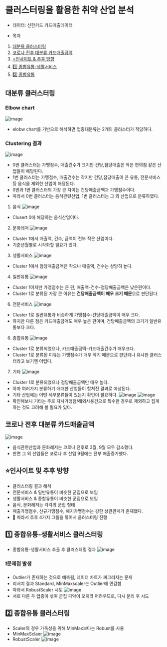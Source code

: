 # 클러스터링을 활용한 취약 산업 분석
- 데이터: 신한카드 카드매출데이터

- 목차
1. [대분류 클러스터링](#대분류-클러스터링)
2. [코로나 전후 대분류 카드매출금액](#코로나-전후-대분류-카드매출금액)
3. [⭐인사이트 & 추후 방향](#⭐인사이트-및-추후-방향)
4. [1️⃣ 종합유통-생활서비스](#1️⃣-종합유통-생활서비스)
5. [2️⃣ 종합유통](#2️⃣-종합유통)

## 대분류 클러스터링

### Elbow chart
![image](https://user-images.githubusercontent.com/44918665/129468971-247d5ba9-fb60-4115-ad4d-46d8c8f35680.png)
- elobw chart를 기반으로 해석하면 업종대분류는 2개의 클러스터가 적당하다.

### Clustering 결과
![image](https://user-images.githubusercontent.com/44918665/129470384-fe7992b7-4bb2-4dfe-857e-a59ba50f2fdf.png)
- 0번 클러스터는 가맹점수, 매출건수가 크지만 건당,점당매출은 작은 편의점 같은 산업들이 해당된다.
- 1번 클러스터는 가맹점수, 매출건수는 작지만 건당,점당매출이 큰 유통, 전문서비스 등 음식을 제외한 산업이 해당된다.
- 0번과 1번 클러스터의 가장 큰 차이는 건당매출금액과 가맹점수이다.
- 따라서 0번 클러스터는 음식관련산업, 1번 클러스터는 그 외 산업으로 분류하였다.

1. 음식
![image](https://user-images.githubusercontent.com/44918665/129470468-7aceb944-9b51-418a-ad21-746e5912c40d.png)
- Clusert 0에 해당하는 음식산업이다.
2. 문화레저
![image](https://user-images.githubusercontent.com/44918665/129470480-70574e26-5d38-4cc8-a050-d92c348eaa9a.png)
- Cluster 1에서 매출액, 건수, 금액이 전부 작은 산업이다.
- 기준년월별로 시각화할 필요가 있다.
3. 생활서비스
![image](https://user-images.githubusercontent.com/44918665/129470543-27a96137-67b5-4a39-b4a0-048f7acb0e8d.png)
- Cluster 1에서 점당매출금액은 작으나 매출액, 건수는 상당히 높다.
4. 일반유통
![image](https://user-images.githubusercontent.com/44918665/129470589-5533610c-bf2f-481b-babd-cca007b73bb9.png)
- Cluster 1이지만 가맹점수는 큰 편, 매출액-건수-점당매출금액은 낮은편이다.
- Cluster 1로 분류된 가장 큰 이유는 **건당매출금액이 매우 크기 때문**으로 판단된다.
6. 전문서비스
![image](https://user-images.githubusercontent.com/44918665/129470702-65df39cd-330d-4a8e-b75f-3cb7406a6ec5.png)
- Cluster 1로 일반유통과 비슷하게 가맹점수-건당매출금액이 매우 크다.
- 하지만 다른 점은 카드매출금액도 매우 높은 편이며, 건당매출금액의 크기가 일반유통보다 크다.
6. 종합유통
![image](https://user-images.githubusercontent.com/44918665/129470729-78613e04-ba23-421a-a328-519ebdb7a303.png)
- Cluster 1로 분류되었으나, 카드매출금액-카드매출건수가 매우크다.
- Cluster 1로 분류된 이유는 가맹점수가 매우 작기 때문으로 판단되나 유사한 클러스터라고 보기엔 어렵다.
7. 기타
![image](https://user-images.githubusercontent.com/44918665/129470787-182c05bf-8d27-475e-8057-b00550f6821e.png)
- Cluster 1로 분류되었으나 점당매출금액만 매우 높다.
- 아마 여러가지 분류하기 애매한 산업들이 합쳐진 결과로 예상된다.
- 기타 산업에는 어떤 세부분류들이 있는지 확인이 필요하다.
![image](https://user-images.githubusercontent.com/44918665/129470823-4236d9e1-dcee-44db-9a7e-231d6ee5168e.png)
![image](https://user-images.githubusercontent.com/44918665/129470832-ca4cf7f9-cc1f-4c01-a0e9-1f91b4e00a8f.png)
- 확인해보니 기타는 주로 자사가맹점/해외사용건으로 특수한 경우로 제외하고 집계하는 것도 고려해 볼 필요가 있다.

## 코로나 전후 대분류 카드매출금액
![image](https://user-images.githubusercontent.com/44918665/129473027-18e4df63-9d8b-4cdf-8fc7-15c7a05518ac.png)
- 음식관련산업과 문화레저는 코로나 전후로 3월, 9월 모두 감소했다.
- 반면 그 외 산업들은 코로나 후 산업 9월에는 전부 매출증가했다. 

## ⭐인사이트 및 추후 방향
- 클러스터링 결과 해석
- 전문서비스 & 일반유통이 비슷한 군집으로 보임
- 생활서비스 & 종합유통이 비슷한 군집으로 보임
- 음식, 문화레저는 각각의 군집 형태
- 매출가맹점수, 신규가맹점수, 해지가맹점수는 강한 상관관계가 존재했다.
- 📌 따라서 추후 4가지 그룹을 묶어서 클러스터링 진행

## 1️⃣ 종합유통-생활서비스 클러스터링
- 종합유통-생활서비스 추출 후 클러스터링 결과
![image](https://user-images.githubusercontent.com/44918665/129482163-c8bbeca1-d855-483b-b7f2-51b10da51ce6.png)
### ❗문제점 발생
- Outlier가 존재하는 것으로 예측됨, 레이더 차트가 찌그러지는 문제
- 리서치 결과 Standard, MinMaxscaler는 Outlier에 민감함
- 따라서 RobustScaler 시도
![image](https://user-images.githubusercontent.com/44918665/129482296-9a51c9f9-ba61-4e5d-ba25-e4b55c5367aa.png)
- 서로 다른 두 업종이 섞여 군집 파악이 오히려 어려우므로, 다시 분리 후 시도

## 2️⃣ 종합유통 클러스터링
- Scaler의 경우 가독성을 위해 MinMax보다는 Robust를 사용
- MinMaxSclaer
![image](https://user-images.githubusercontent.com/44918665/129482491-1f94306c-eb14-436d-ab0b-af4e01a96c80.png)
- RobustScaler
![image](https://user-images.githubusercontent.com/44918665/129482513-4315723e-fb13-48b3-92ec-1af69fbb4361.png)


